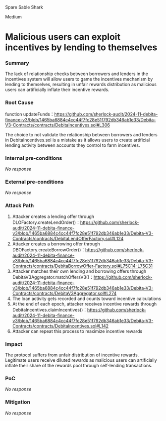 Spare Sable Shark

Medium

# Malicious users can exploit incentives by lending to themselves

### Summary

The lack of relationship checks between borrowers and lenders in the incentives system will allow users to game the incentives mechanism by lending to themselves, resulting in unfair rewards distribution as malicious users can artificially inflate their incentive rewards.

### Root Cause
function updateFunds：https://github.com/sherlock-audit/2024-11-debita-finance-v3/blob/1465ba6884c4cc44f7fc28e51f792db346ab1e33/Debita-V3-Contracts/contracts/DebitaIncentives.sol#L306

The choice to not validate the relationship between borrowers and lenders in DebitaIncentives.sol is a mistake as it allows users to create artificial lending activity between accounts they control to farm incentives.

### Internal pre-conditions

_No response_

### External pre-conditions

_No response_

### Attack Path

1. Attacker creates a lending offer through DLOFactory.createLendOrder()：https://github.com/sherlock-audit/2024-11-debita-finance-v3/blob/1465ba6884c4cc44f7fc28e51f792db346ab1e33/Debita-V3-Contracts/contracts/DebitaLendOfferFactory.sol#L124
2. Attacker creates a borrowing offer through DBOFactory.createBorrowOrder()：https://github.com/sherlock-audit/2024-11-debita-finance-v3/blob/1465ba6884c4cc44f7fc28e51f792db346ab1e33/Debita-V3-Contracts/contracts/DebitaBorrowOffer-Factory.sol#L75C14-L75C31
3. Attacker matches their own lending and borrowing offers through DebitaV3Aggregator.matchOffersV3()：https://github.com/sherlock-audit/2024-11-debita-finance-v3/blob/1465ba6884c4cc44f7fc28e51f792db346ab1e33/Debita-V3-Contracts/contracts/DebitaV3Aggregator.sol#L274
4. The loan activity gets recorded and counts toward incentive calculations
5. At the end of each epoch, attacker receives incentive rewards  through DebitaIncentives.claimIncentives()：https://github.com/sherlock-audit/2024-11-debita-finance-v3/blob/1465ba6884c4cc44f7fc28e51f792db346ab1e33/Debita-V3-Contracts/contracts/DebitaIncentives.sol#L142
6. Attacker can repeat this process to maximize incentive rewards

### Impact

The protocol suffers from unfair distribution of incentive rewards. Legitimate users receive diluted rewards as malicious users can artificially inflate their share of the rewards pool through self-lending transactions.

### PoC

_No response_

### Mitigation

_No response_